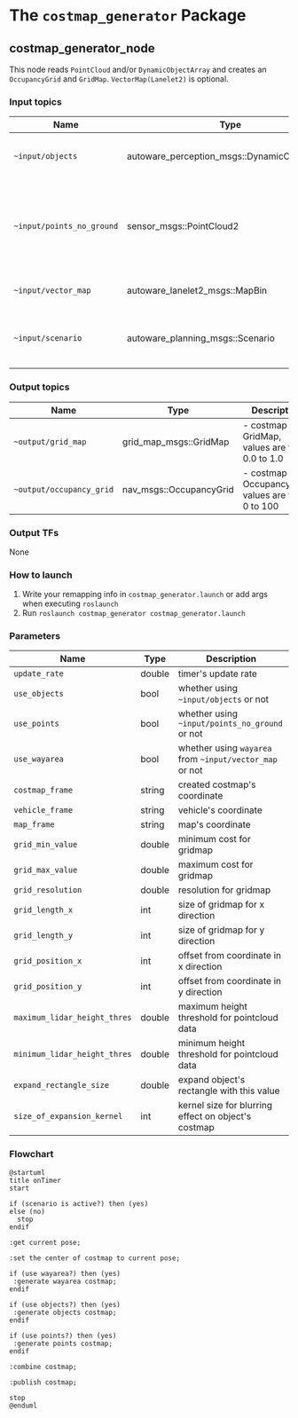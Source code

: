 # The `costmap_generator` Package

## costmap_generator_node

This node reads `PointCloud` and/or `DynamicObjectArray` and creates an `OccupancyGrid` and `GridMap`. `VectorMap(Lanelet2)` is optional.

### Input topics

| Name                      | Type                                         | Description                                                                  |
| ------------------------- | -------------------------------------------- | ---------------------------------------------------------------------------- |
| `~input/objects`          | autoware_perception_msgs::DynamicObjectArray | predicted objects, for obstacles areas                                       |
| `~input/points_no_ground` | sensor_msgs::PointCloud2                     | ground-removed points, for obstacle areas which can't be detected as objects |
| `~input/vector_map`       | autoware_lanelet2_msgs::MapBin               | vector map, for drivable areas                                               |
| `~input/scenario`         | autoware_planning_msgs::Scenario             | scenarios to be activated, for node activation                               |

### Output topics

| Name                     | Type                    | Description                                          |
| ------------------------ | ----------------------- | ---------------------------------------------------- |
| `~output/grid_map`       | grid_map_msgs::GridMap  | - costmap as GridMap, values are from 0.0 to 1.0     |
| `~output/occupancy_grid` | nav_msgs::OccupancyGrid | - costmap as OccupancyGrid, values are from 0 to 100 |

### Output TFs

None

### How to launch

1. Write your remapping info in `costmap_generator.launch` or add args when executing `roslaunch`
2. Run `roslaunch costmap_generator costmap_generator.launch`

### Parameters

| Name                         | Type   | Description                                             |
| ---------------------------- | ------ | ------------------------------------------------------- |
| `update_rate`                | double | timer's update rate                                     |
| `use_objects`                | bool   | whether using `~input/objects` or not                   |
| `use_points`                 | bool   | whether using `~input/points_no_ground` or not          |
| `use_wayarea`                | bool   | whether using `wayarea` from `~input/vector_map` or not |
| `costmap_frame`              | string | created costmap's coordinate                            |
| `vehicle_frame`              | string | vehicle's coordinate                                    |
| `map_frame`                  | string | map's coordinate                                        |
| `grid_min_value`             | double | minimum cost for gridmap                                |
| `grid_max_value`             | double | maximum cost for gridmap                                |
| `grid_resolution`            | double | resolution for gridmap                                  |
| `grid_length_x`              | int    | size of gridmap for x direction                         |
| `grid_length_y`              | int    | size of gridmap for y direction                         |
| `grid_position_x`            | int    | offset from coordinate in x direction                   |
| `grid_position_y`            | int    | offset from coordinate in y direction                   |
| `maximum_lidar_height_thres` | double | maximum height threshold for pointcloud data            |
| `minimum_lidar_height_thres` | double | minimum height threshold for pointcloud data            |
| `expand_rectangle_size`      | double | expand object's rectangle with this value               |
| `size_of_expansion_kernel`   | int    | kernel size for blurring effect on object's costmap     |

### Flowchart

```plantuml
@startuml
title onTimer
start

if (scenario is active?) then (yes)
else (no)
  stop
endif

:get current pose;

:set the center of costmap to current pose;

if (use wayarea?) then (yes)
 :generate wayarea costmap;
endif

if (use objects?) then (yes)
 :generate objects costmap;
endif

if (use points?) then (yes)
 :generate points costmap;
endif

:combine costmap;

:publish costmap;

stop
@enduml
```
